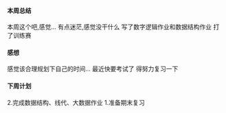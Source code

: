 #### 本周总结
本周这个吧,感觉...
有点迷茫,感觉没干什么
写了数字逻辑作业和数据结构作业
打了训练赛
#### 感想
感觉该合理规划下自己的时间...
最近快要考试了
得努力复习一下
#### 下周计划
2.完成数据结构、线代、大数据作业
1.准备期末复习